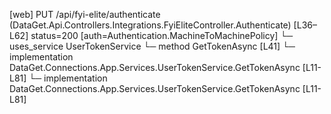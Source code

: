[web] PUT /api/fyi-elite/authenticate  (DataGet.Api.Controllers.Integrations.FyiEliteController.Authenticate)  [L36–L62] status=200 [auth=Authentication.MachineToMachinePolicy]
  └─ uses_service UserTokenService
    └─ method GetTokenAsync [L41]
      └─ implementation DataGet.Connections.App.Services.UserTokenService.GetTokenAsync [L11-L81]
      └─ implementation DataGet.Connections.App.Services.UserTokenService.GetTokenAsync [L11-L81]

